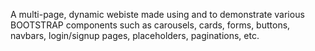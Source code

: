 A multi-page, dynamic webiste made using and to demonstrate various BOOTSTRAP components such as carousels, cards, forms, buttons, navbars, login/signup pages, placeholders, paginations, etc.
